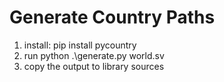 
# Generate Country Paths

1. install: pip install pycountry
2. run  python .\generate.py world.sv
3. copy the output to library sources